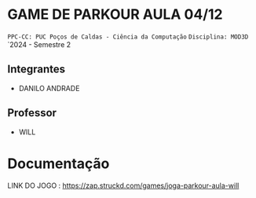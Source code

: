 # GAME DE PARKOUR AULA 04/12

`PPC-CC: PUC Poços de Caldas - Ciência da Computação`
`Disciplina: MOD3D`
`2024 - Semestre 2

## Integrantes

- DANILO ANDRADE

## Professor

- WILL

# Documentação
LINK DO JOGO : 
https://zap.struckd.com/games/joga-parkour-aula-will
